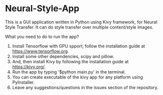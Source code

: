 # Neural-Style-App
This is a GUI application written in Python using Kivy framework, for Neural Style Transfer. It can do style transfer over multiple content/style images.

What you need to do to run the app?
1. Install Tensorflow with GPU spport, follow the installation guide at https://www.tensorflow.org.
2. Install some other dependencies, scipy and pillow.
3. And, then install Kivy by following the installation guide at https://kivy.org/.
4. Run the app by typing '$python main.py' in the terminal.
5. You can create executable of the kivy app for any platform using PyInstaller.
6. Leave any suggestions/questions in the issues section of the repository.

